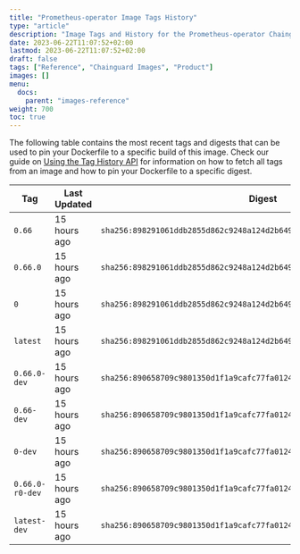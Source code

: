 ```yaml
---
title: "Prometheus-operator Image Tags History"
type: "article"
description: "Image Tags and History for the Prometheus-operator Chainguard Image"
date: 2023-06-22T11:07:52+02:00
lastmod: 2023-06-22T11:07:52+02:00
draft: false
tags: ["Reference", "Chainguard Images", "Product"]
images: []
menu:
  docs:
    parent: "images-reference"
weight: 700
toc: true
---
```


The following table contains the most recent tags and digests that can be used to pin your Dockerfile to a specific build of this image. Check our guide on [Using the Tag History API](/chainguard/chainguard-images/using-the-tag-history-api/) for information on how to fetch all tags from an image and how to pin your Dockerfile to a specific digest.

| Tag             | Last Updated | Digest                                                                    |
|-----------------|--------------|---------------------------------------------------------------------------|
| `0.66`          | 15 hours ago | `sha256:898291061ddb2855d862c9248a124d2b649d03c02d2a9a98a59e0529335540bd` |
| `0.66.0`        | 15 hours ago | `sha256:898291061ddb2855d862c9248a124d2b649d03c02d2a9a98a59e0529335540bd` |
| `0`             | 15 hours ago | `sha256:898291061ddb2855d862c9248a124d2b649d03c02d2a9a98a59e0529335540bd` |
| `latest`        | 15 hours ago | `sha256:898291061ddb2855d862c9248a124d2b649d03c02d2a9a98a59e0529335540bd` |
| `0.66.0-dev`    | 15 hours ago | `sha256:890658709c9801350d1f1a9cafc77fa01243103f73ffad035243110d28b12c2d` |
| `0.66-dev`      | 15 hours ago | `sha256:890658709c9801350d1f1a9cafc77fa01243103f73ffad035243110d28b12c2d` |
| `0-dev`         | 15 hours ago | `sha256:890658709c9801350d1f1a9cafc77fa01243103f73ffad035243110d28b12c2d` |
| `0.66.0-r0-dev` | 15 hours ago | `sha256:890658709c9801350d1f1a9cafc77fa01243103f73ffad035243110d28b12c2d` |
| `latest-dev`    | 15 hours ago | `sha256:890658709c9801350d1f1a9cafc77fa01243103f73ffad035243110d28b12c2d` |
